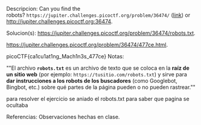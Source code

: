 
Descripcion:
Can you find the robots? `https://jupiter.challenges.picoctf.org/problem/36474/` ([link](https://jupiter.challenges.picoctf.org/problem/36474/)) or http://jupiter.challenges.picoctf.org:36474.

Solucion(s):
https://jupiter.challenges.picoctf.org/problem/36474/robots.txt.

https://jupiter.challenges.picoctf.org/problem/36474/477ce.html.

picoCTF{ca1cu1at1ng_Mach1n3s_477ce}
Notas:

""El archivo **`robots.txt`** es un archivo de texto que se coloca en la **raíz de un sitio web** (por ejemplo: `https://tusitio.com/robots.txt`) y sirve para **dar instrucciones a los robots de los buscadores** (como Googlebot, Bingbot, etc.) sobre qué partes de la página pueden o no pueden rastrear.""

para resolver el ejercicio se aniado el robots.txt para saber que pagina se ocultaba

Referencias:
Observaciones hechas en clase.
